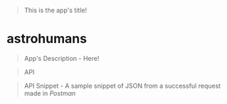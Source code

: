 > This is the app's title!
# astrohumans

>App's Description - Here!


>API 


>API Snippet - A sample snippet of JSON from a successful request made in *Postman* 


